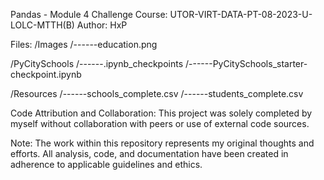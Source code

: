 Pandas - Module 4 Challenge
Course: UTOR-VIRT-DATA-PT-08-2023-U-LOLC-MTTH(B)
Author: HxP

Files:
/Images
/------education.png

/PyCitySchools
/------.ipynb_checkpoints
/------PyCitySchools_starter-checkpoint.ipynb

/Resources
/------schools_complete.csv
/------students_complete.csv


Code Attribution and Collaboration:
This project was solely completed by myself without collaboration with peers or use of external code sources.

Note:
The work within this repository represents my original thoughts and efforts. All analysis, code, and documentation have been created in adherence to applicable guidelines and ethics.
